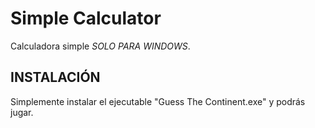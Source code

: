 # Simple Calculator
Calculadora simple *SOLO PARA WINDOWS*.

## INSTALACIÓN
Simplemente instalar el ejecutable "Guess The Continent.exe" y podrás jugar.
